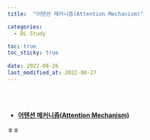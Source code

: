 ```yaml
---
title:  "어텐션 메커니즘(Attention Mechanism)"

categories:
  - DL Study

toc: true
toc_sticky: true
 
date: 2022-08-26
last_modified_at: 2022-08-27
---
```


<br/><br/>


- [**어텐션 메커니즘(Attention Mechanism)**](https://scratched-rayon-d71.notion.site/Attention-7ab4d021670543cb8c7605711615b507)

ㅎㅎ
